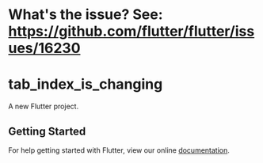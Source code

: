 # What's the issue? See: https://github.com/flutter/flutter/issues/16230

# tab_index_is_changing

A new Flutter project.

## Getting Started

For help getting started with Flutter, view our online
[documentation](https://flutter.io/).
